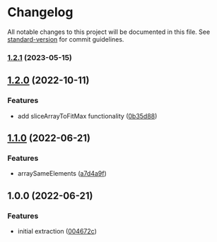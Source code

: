 # Changelog

All notable changes to this project will be documented in this file. See [standard-version](https://github.com/conventional-changelog/standard-version) for commit guidelines.

### [1.2.1](https://github.com/plandek-utils/ts-collections-utils/compare/v1.2.0...v1.2.1) (2023-05-15)

## [1.2.0](https://github.com/plandek-utils/ts-collections-utils/compare/v1.1.0...v1.2.0) (2022-10-11)


### Features

* add sliceArrayToFitMax functionality ([0b35d88](https://github.com/plandek-utils/ts-collections-utils/commit/0b35d88d0f71796a80630dc9e5b31e1d050aa83b))

## [1.1.0](https://github.com/plandek-utils/ts-collections-utils/compare/v1.0.0...v1.1.0) (2022-06-21)


### Features

* arraySameElements ([a7d4a9f](https://github.com/plandek-utils/ts-collections-utils/commit/a7d4a9f98975bf39e2e6157e0718a402176b0aa3))

## 1.0.0 (2022-06-21)


### Features

* initial extraction ([004672c](https://github.com/plandek-utils/ts-collections-utils/commit/004672c2b4d0d95d4170599f8e94e8a5df44b800))
